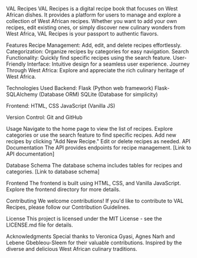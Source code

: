 VAL Recipes
VAL Recipes is a digital recipe book that focuses on West African dishes. It provides a platform for users to manage and explore a collection of West African recipes. Whether you want to add your own recipes, edit existing ones, or simply discover new culinary wonders from West Africa, VAL Recipes is your passport to authentic flavors.

Features
Recipe Management: Add, edit, and delete recipes effortlessly.
Categorization: Organize recipes by categories for easy navigation.
Search Functionality: Quickly find specific recipes using the search feature.
User-Friendly Interface: Intuitive design for a seamless user experience.
Journey Through West Africa: Explore and appreciate the rich culinary heritage of West Africa.

Technologies Used
Backend:
Flask (Python web framework)
Flask-SQLAlchemy (Database ORM)
SQLite (Database for simplicity)

Frontend:
HTML, CSS
JavaScript (Vanilla JS)

Version Control:
Git and GitHub

Usage
Navigate to the home page to view the list of recipes.
Explore categories or use the search feature to find specific recipes.
Add new recipes by clicking "Add New Recipe."
Edit or delete recipes as needed.
API Documentation
The API provides endpoints for recipe management. [Link to API documentation]

Database Schema
The database schema includes tables for recipes and categories. [Link to database schema]

Frontend
The frontend is built using HTML, CSS, and Vanilla JavaScript. Explore the frontend directory for more details.

Contributing
We welcome contributions! If you'd like to contribute to VAL Recipes, please follow our Contribution Guidelines.

License
This project is licensed under the MIT License - see the LICENSE.md file for details.

Acknowledgments
Special thanks to Veronica Gyasi, Agnes Narh and Lebene Gbebleou-Sleem for their valuable contributions.
Inspired by the diverse and delicious West African culinary traditions.

